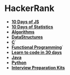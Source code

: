 # HackerRank

- **[10 Days of JS](https://github.com/Razeen-Shaikh/hackerrank/tree/main/10-days-of-javascript)**
- **[10 Days of Statistics](https://github.com/Razeen-Shaikh/hackerrank/tree/main/10-days-of-statistics)**
- **[Algorithms](https://github.com/Razeen-Shaikh/hackerrank/tree/main/algorithms)**
- **[DataStructures](https://github.com/Razeen-Shaikh/hackerrank/tree/main/datastructures)**
- **[C](https://github.com/Razeen-Shaikh/hackerrank/tree/main/c-programming)**`
- **[Functional Programming](https://github.com/Razeen-Shaikh/hackerrank/tree/main/functional-programming)**`
- **[Learn to code in 30 days](https://github.com/Razeen-Shaikh/hackerrank/tree/main/30-days-coding)**
- **[Java](https://github.com/Razeen-Shaikh/hackerrank/tree/main/java)**
- **[Python](https://github.com/Razeen-Shaikh/hackerrank/tree/main/python)**
- **[Interview Preparation Kits](https://github.com/Razeen-Shaikh/hackerrank/tree/main/interview-preparation-kits)**
